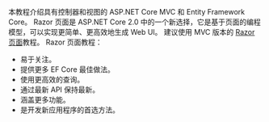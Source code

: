本教程介绍具有控制器和视图的 ASP.NET Core MVC 和 Entity Framework Core。 Razor 页面是 ASP.NET Core 2.0 中的一个新选择，它是基于页面的编程模型，可以实现更简单、更高效地生成 Web UI。 建议使用 MVC 版本的 [Razor 页面](xref:data/ef-rp/intro)教程。 Razor 页面教程：

* 易于关注。
* 提供更多 EF Core 最佳做法。
* 使用更高效的查询。
* 通过最新 API 保持最新。
* 涵盖更多功能。
* 是开发新应用程序的首选方法。